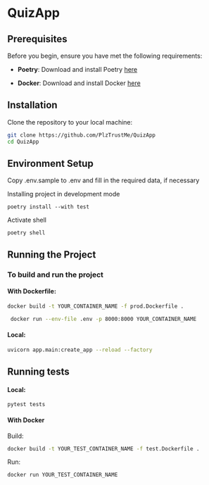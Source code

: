 # QuizApp

## Prerequisites

Before you begin, ensure you have met the following requirements:

- **Poetry**: Download and install
  Poetry [here](https://python-poetry.org/docs/)

- **Docker**: Download and install
   Docker [here](https://docs.docker.com/engine/install/)

## Installation

Clone the repository to your local machine:

```bash
git clone https://github.com/PlzTrustMe/QuizApp
cd QuizApp
```

## Environment Setup
Copy .env.sample to .env and fill in the required data, if necessary

Installing project in development mode

```shell
poetry install --with test
```

Activate shell

```shell
poetry shell
```

## Running the Project

### To build and run the project

#### With Dockerfile:
```bash
docker build -t YOUR_CONTAINER_NAME -f prod.Dockerfile .    
```
```bash
 docker run --env-file .env -p 8000:8000 YOUR_CONTAINER_NAME      
```

#### Local:
```bash
uvicorn app.main:create_app --reload --factory  
```

## Running tests

#### Local:
```shell
pytest tests
```

#### With Docker
Build:
```bash
docker build -t YOUR_TEST_CONTAINER_NAME -f test.Dockerfile .    
```
Run:
```bash
docker run YOUR_TEST_CONTAINER_NAME
```